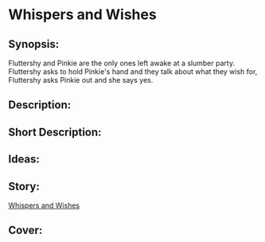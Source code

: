# Whispers and Wishes

## Synopsis:
Fluttershy and Pinkie are the only ones left awake at a slumber party. Fluttershy asks to hold Pinkie's hand and they talk about what they wish for, Fluttershy asks Pinkie out and she says yes.

## Description:


## Short Description:


## Ideas:


## Story:
[Whispers and Wishes](./whispers-and-wishes.md)

## Cover:

